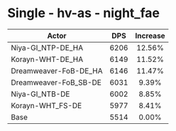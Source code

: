 # Single - hv-as - night_fae
| Actor | DPS | Increase |
|---|:---:|:---:|
|Niya-GI_NTP-DE_HA|6206|12.56%|
|Korayn-WHT-DE_HA|6149|11.52%|
|Dreamweaver-FoB-DE_HA|6146|11.47%|
|Dreamweaver-FoB_SB-DE|6031|9.39%|
|Niya-GI_NTB-DE|6002|8.85%|
|Korayn-WHT_FS-DE|5977|8.41%|
|Base|5514|0.00%|
